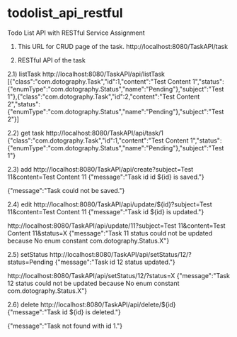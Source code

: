 # todolist_api_restful
Todo List API with RESTful Service Assignment

1) This URL for CRUD page of the task.
http://localhost:8080/TaskAPI/task

2) RESTful API of the task

2.1) listTask
http://localhost:8080/TaskAPI/api/listTask
[{"class":"com.dotography.Task","id":1,"content":"Test Content 1","status":{"enumType":"com.dotography.Status","name":"Pending"},"subject":"Test 1"},{"class":"com.dotography.Task","id":2,"content":"Test Content 2","status":{"enumType":"com.dotography.Status","name":"Pending"},"subject":"Test 2"}]

2.2) get task
http://localhost:8080/TaskAPI/api/task/1
{"class":"com.dotography.Task","id":1,"content":"Test Content 1","status":{"enumType":"com.dotography.Status","name":"Pending"},"subject":"Test 1"}

2.3) add
http://localhost:8080/TaskAPI/api/create?subject=Test 11&content=Test Content 11
{"message":"Task id id ${id} is saved."}

{"message":"Task could not be saved."}

2.4) edit
http://localhost:8080/TaskAPI/api/update/${id}?subject=Test 11&content=Test Content 11
{"message":"Task id ${id} is updated."}

http://localhost:8080/TaskAPI/api/update/11?subject=Test 11&content=Test Content 11&status=X
{"message":"Task 11 status could not be updated because No enum constant com.dotography.Status.X"}

2.5) setStatus
http://localhost:8080/TaskAPI/api/setStatus/12/?status=Pending
{"message":"Task id 12 status updated."}

http://localhost:8080/TaskAPI/api/setStatus/12/?status=X
{"message":"Task 12 status could not be updated because No enum constant com.dotography.Status.X"}

2.6) delete
http://localhost:8080/TaskAPI/api/delete/${id}
{"message":"Task id ${id} is deleted."}

{"message":"Task not found with id 1."}

